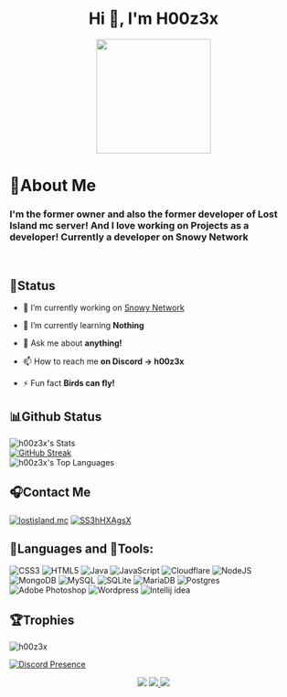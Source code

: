 <h1 align="center">Hi 👋, I'm H00z3x</h1>
<p align=center>
<img src="https://images.weserv.nl/?url=avatars.githubusercontent.com/u/88270748&fit=cover&mask=circle&maxage=7d" height="auto" width="200">
</p>

# 📝About Me

### I'm the former owner and also the former developer of Lost Island mc server! And I love working on Projects as a developer! Currently a developer on Snowy Network
</br>

## 🗿Status
- 🔭 I’m currently working on [Snowy Network](https://discord.gg/FGGeA7U4vv)

- 🌱 I’m currently learning **Nothing**

- 💬 Ask me about **anything!**

- 📫 How to reach me **on Discord -> h00z3x**

- ⚡ Fun fact **Birds can fly!**

## 📊Github Status
![h00z3x's Stats](https://github-readme-stats.vercel.app/api?username=h00z3x&theme=dark&show_icons=true&hide_border=true&count_private=true)
</br>
[![GitHub Streak](https://github-readme-streak-stats.herokuapp.com?user=h00z3x&theme=dark)](https://github.com/h00z3x)
</br>
![h00z3x's Top Languages](https://github-readme-stats.vercel.app/api/top-langs/?username=h00z3x&theme=dark&show_icons=true&hide_border=true&layout=compact)
<div>

## 🎧Contact Me
<p align="left">
<a href="https://instagram.com/lostisland.mc" target="blank"><img align="center" src="https://skillicons.dev/icons?i=instagram&theme=dark" alt="lostisland.mc"/></a>
<a href="https://discord.gg/SS3hHXAgsX" target="blank"><img align="center" src="https://skillicons.dev/icons?i=discord&theme=dark" alt="SS3hHXAgsX"/></a>
</p>

## 📜Languages and 🔨Tools:
![CSS3](https://img.shields.io/badge/css3-%231572B6.svg?style=for-the-badge&logo=css3&logoColor=white) ![HTML5](https://img.shields.io/badge/html5-%23E34F26.svg?style=for-the-badge&logo=html5&logoColor=white) ![Java](https://img.shields.io/badge/java-%23ED8B00.svg?style=for-the-badge&logo=java&logoColor=white) ![JavaScript](https://img.shields.io/badge/javascript-%23323330.svg?style=for-the-badge&logo=javascript&logoColor=%23F7DF1E) ![Cloudflare](https://img.shields.io/badge/Cloudflare-F38020?style=for-the-badge&logo=Cloudflare&logoColor=white) ![NodeJS](https://img.shields.io/badge/node.js-6DA55F?style=for-the-badge&logo=node.js&logoColor=white) ![MongoDB](https://img.shields.io/badge/MongoDB-%234ea94b.svg?style=for-the-badge&logo=mongodb&logoColor=white) ![MySQL](https://img.shields.io/badge/mysql-%2300f.svg?style=for-the-badge&logo=mysql&logoColor=white) ![SQLite](https://img.shields.io/badge/sqlite-%2307405e.svg?style=for-the-badge&logo=sqlite&logoColor=white) ![MariaDB](https://img.shields.io/badge/MariaDB-003545?style=for-the-badge&logo=mariadb&logoColor=white) ![Postgres](https://img.shields.io/badge/postgres-%23316192.svg?style=for-the-badge&logo=postgresql&logoColor=white) ![Adobe Photoshop](https://img.shields.io/badge/adobephotoshop-%2331A8FF.svg?style=for-the-badge&logo=adobephotoshop&logoColor=white) ![Wordpress](https://img.shields.io/badge/Wordpress-%2321759B.svg?style=for-the-badge&logo=wordpress&logoColor=white) ![Intellij idea](https://img.shields.io/badge/IntelliJ%20IDEA-%23000000.svg?style=for-the-badge&logo=IntelliJ%20IDEA&logoColor=white)

## 🏆Trophies
<img src="https://github-profile-trophy.vercel.app/?username=h00z3x&theme=discord&no-frame=true" alt="h00z3x" />

[![Discord Presence](https://lanyard.cnrad.dev/api/457837032346091531)](https://discord.com/users/457837032346091531)

<p align="center">
<img src="https://komarev.com/ghpvc/?username=h00z3x&label=Profile%20views&color=0e75b6&style=flat">
<a href="https://lostisland.gq">
<img src="https://img.shields.io/website-up-down-green-red/http/shields.io.svg">
</a>
<a href="https://discord.gg/SS3hHXAgsX">
<img src="https://badgen.net/discord/members/SS3hHXAgsX">
</a>

</p>
